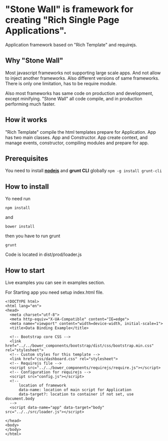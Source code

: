 # "Stone Wall" is framework for creating "Rich Single Page Applications".

Application framework based on "Rich Template" and requirejs.

## Why "Stone Wall"

Most javascript frameworks not supporting large scale apps. And not allow to inject another frameworks. Also different versions of same frameworks. There is only one limitation, has to be require module.

Also most frameworks has same code on production and development, except minifying. "Stone Wall" all code compile, and in production performing much faster.

## How it works

"Rich Template" compile the html templates prepare for Application. App has two main classes. App and Constructor. App create context, and manage events, constructor, compiling modules and prepare for app.

## Prerequisites

You need to install [**nodejs**](http://nodejs.org/) and **grunt CLI** globally `npm -g install grunt-cli`

## How to install

Yo need run

    npm install

and

    bower install

then you have to run grunt

    grunt

Code is located in dist/prod/loader.js

## How to start

Live examples you can see in examples section.

For Starting app you need setup index.html file.

    <!DOCTYPE html>
    <html lang="en">
    <head>
      <meta charset="utf-8">
      <meta http-equiv="X-UA-Compatible" content="IE=edge">
      <meta name="viewport" content="width=device-width, initial-scale=1">
      <title>Data Binding Example</title>

      <!-- Bootstrap core CSS -->
      <link href="../../bower_components/bootstrap/dist/css/bootstrap.min.css" rel="stylesheet">
      <!-- Custom styles for this template -->
      <link href="css/dashboard.css" rel="stylesheet">
      <!-- Requirejs file -->
      <script src="../../bower_components/requirejs/require.js"></script>
      <!-- Configuration for requirejs -->
      <script src="config.js"></script>
      <!--
          location of framework
          data-name: location of main script for Application
          data-target?: location to container if not set, use document.body
      -->
      <script data-name="app" data-target="body" src="../../src/loader.js"></script>

    </head>
    <body>
    </body>
    </html>


